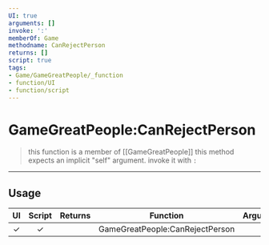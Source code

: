 ```yaml
---
UI: true
arguments: []
invoke: ':'
memberOf: Game
methodname: CanRejectPerson
returns: []
script: true
tags:
- Game/GameGreatPeople/_function
- function/UI
- function/script
---
```

# GameGreatPeople:CanRejectPerson
> this function is a member of [[GameGreatPeople]]
> this method expects an implicit "self" argument. invoke it with `:`
-----
## Usage
|  UI | Script | Returns | Function | Arguments |
|:---:|:------:|-------:|:--------:|:---------|
|✓|✓||GameGreatPeople:CanRejectPerson||
